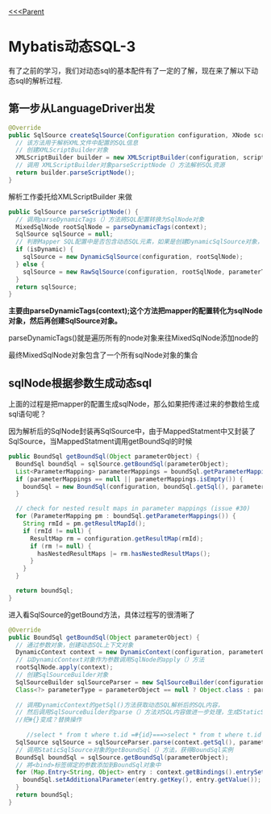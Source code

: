 [<<<Parent](../Mybatis的动态sql.md)
# Mybatis动态SQL-3

有了之前的学习，我们对动态sql的基本配件有了一定的了解，现在来了解以下动态sql的解析过程.

## 第一步从LanguageDriver出发

```java
@Override
public SqlSource createSqlSource(Configuration configuration, XNode script, Class<?> parameterType) {
  // 该方法用于解析XML文件中配置的SQL信息
  // 创建XMLScriptBuilder对象
  XMLScriptBuilder builder = new XMLScriptBuilder(configuration, script, parameterType);
  // 调用 XMLScriptBuilder对象parseScriptNode（）方法解析SQL资源
  return builder.parseScriptNode();
}
```

解析工作委托给XMLScriptBuilder 来做

```java
public SqlSource parseScriptNode() {
  // 调用parseDynamicTags（）方法將SQL配置转换为SqlNode对象
  MixedSqlNode rootSqlNode = parseDynamicTags(context);
  SqlSource sqlSource = null;
  // 判断Mapper SQL配置中是否包含动态SQL元素，如果是创建DynamicSqlSource对象，否则创建RawSqlSource对象
  if (isDynamic) {
    sqlSource = new DynamicSqlSource(configuration, rootSqlNode);
  } else {
    sqlSource = new RawSqlSource(configuration, rootSqlNode, parameterType);
  }
  return sqlSource;
}
```

 **主要由parseDynamicTags(context);这个方法把mapper的配置转化为sqlNode对象，然后再创建SqlSource对象。**

parseDynamicTags()就是遍历所有的node对象来往MixedSqlNode添加node的

最终MixedSqlNode对象包含了一个所有sqlNode对象的集合

## sqlNode根据参数生成动态sql

上面的过程是把mapper的配置生成sqlNode，那么如果把传递过来的参数给生成sql语句呢？



因为解析后的SqlNode封装再SqlSource中，由于MappedStatment中又封装了SqlSource，当MappedStatment调用getBoundSql的时候

```java
public BoundSql getBoundSql(Object parameterObject) {
  BoundSql boundSql = sqlSource.getBoundSql(parameterObject);
  List<ParameterMapping> parameterMappings = boundSql.getParameterMappings();
  if (parameterMappings == null || parameterMappings.isEmpty()) {
    boundSql = new BoundSql(configuration, boundSql.getSql(), parameterMap.getParameterMappings(), parameterObject);
  }

  // check for nested result maps in parameter mappings (issue #30)
  for (ParameterMapping pm : boundSql.getParameterMappings()) {
    String rmId = pm.getResultMapId();
    if (rmId != null) {
      ResultMap rm = configuration.getResultMap(rmId);
      if (rm != null) {
        hasNestedResultMaps |= rm.hasNestedResultMaps();
      }
    }
  }

  return boundSql;
}
```

进入看SqlSource的getBound方法，具体过程写的很清晰了

```java
@Override
public BoundSql getBoundSql(Object parameterObject) {
  // 通过参数对象，创建动态SQL上下文对象
  DynamicContext context = new DynamicContext(configuration, parameterObject);
  // 以DynamicContext对象作为参数调用SqlNode的apply（）方法
  rootSqlNode.apply(context);
  // 创建SqlSourceBuilder对象
  SqlSourceBuilder sqlSourceParser = new SqlSourceBuilder(configuration);
  Class<?> parameterType = parameterObject == null ? Object.class : parameterObject.getClass();
   
  // 调用DynamicContext的getSql()方法获取动态SQL解析后的SQL内容，
  // 然后调用SqlSourceBuilder的parse（）方法对SQL内容做进一步处理，生成StaticSqlSource对象,
  //把#{}变成？替换操作
    
     //select * from t where t.id =#{id}===>select * from t where t.id =?
  SqlSource sqlSource = sqlSourceParser.parse(context.getSql(), parameterType, context.getBindings());
  // 调用StaticSqlSource对象的getBoundSql（）方法，获得BoundSql实例
  BoundSql boundSql = sqlSource.getBoundSql(parameterObject);
  // 將<bind>标签绑定的参数添加到BoundSql对象中
  for (Map.Entry<String, Object> entry : context.getBindings().entrySet()) {
    boundSql.setAdditionalParameter(entry.getKey(), entry.getValue());
  }
  return boundSql;
}
```
